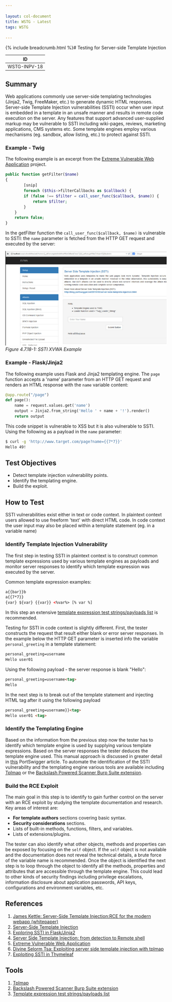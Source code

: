 ```yaml
---

layout: col-document
title: WSTG - Latest
tags: WSTG

---
```


{% include breadcrumb.html %}# Testing for Server-side Template Injection

|ID          |
|------------|
|WSTG-INPV-18|

## Summary

Web applications commonly use server-side templating technologies (Jinja2, Twig, FreeMaker, etc.) to generate dynamic HTML responses. Server-side Template Injection vulnerabilities (SSTI) occur when user input is embedded in a template in an unsafe manner and results in remote code execution on the server. Any features that support advanced user-supplied markup may be vulnerable to SSTI including wiki-pages, reviews, marketing applications, CMS systems etc. Some template engines employ various mechanisms (eg. sandbox, allow listing, etc.) to protect against SSTI.

### Example - Twig

The following example is an excerpt from the [Extreme Vulnerable Web Application](https://github.com/s4n7h0/xvwa) project.

```php
public function getFilter($name)
{
        [snip]
        foreach ($this->filterCallbacks as $callback) {
        if (false !== $filter = call_user_func($callback, $name)) {
            return $filter;
        }
    }
    return false;
}
```

In the getFilter function the `call_user_func($callback, $name)` is vulnerable to SSTI: the `name` parameter is fetched from the HTTP GET request and executed by the server:

![SSTI XVWA Example](images/SSTI_XVWA.jpeg)\
*Figure 4.7.18-1: SSTI XVWA Example*

### Example - Flask/Jinja2

The following example uses Flask and Jinja2 templating engine. The `page` function accepts a 'name' parameter from an HTTP GET request and renders an HTML response with the `name` variable content:

```python
@app.route("/page")
def page():
    name = request.values.get('name')
    output = Jinja2.from_string('Hello ' + name + '!').render()
    return output
```

This code snippet is vulnerable to XSS but it is also vulnerable to SSTI. Using the following as a payload in the `name` parameter:

```bash
$ curl -g 'http://www.target.com/page?name={{7*7}}'
Hello 49!
```

## Test Objectives

- Detect template injection vulnerability points.
- Identify the templating engine.
- Build the exploit.

## How to Test

SSTI vulnerabilities exist either in text or code context. In plaintext context users allowed to use freeform 'text' with direct HTML code. In code context the user input may also be placed within a template statement (eg. in a variable name)

### Identify Template Injection Vulnerability

The first step in testing SSTI in plaintext context is to construct common template expressions used by various template engines as payloads and monitor server responses to identify which template expression was executed by the server.

Common template expression examples:

```html
a{{bar}}b
a{{7*7}}
{var} ${var} {{var}} <%var%> [% var %]
```

In this step an extensive [template expression test strings/payloads list](https://github.com/swisskyrepo/PayloadsAllTheThings/tree/master/Server%20Side%20Template%20Injection) is recommended.

Testing for SSTI in code context is slightly different. First, the tester constructs the request that result either blank or error server responses. In the example below the HTTP GET parameter is inserted info the variable `personal_greeting` in a template statement:

```html
personal_greeting=username
Hello user01
```

Using the following payload - the server response is blank "Hello":

```html
personal_greeting=username<tag>
Hello
```

In the next step is to break out of the template statement and injecting HTML tag after it using the following payload

```html
personal_greeting=username}}<tag>
Hello user01 <tag>
```

### Identify the Templating Engine

Based on the information from the previous step now the tester has to identify which template engine is used by supplying various template expressions. Based on the server responses the tester deduces the template engine used. This manual approach is discussed in greater detail in [this](https://portswigger.net/blog/server-side-template-injection?#Identify) PortSwigger article. To automate the identification of the SSTI vulnerability and the templating engine various tools are available including [Tplmap](https://github.com/epinna/tplmap) or the [Backslash Powered Scanner Burp Suite extension](https://github.com/PortSwigger/backslash-powered-scanner).

### Build the RCE Exploit

The main goal in this step is to identify to gain further control on the server with an RCE exploit by studying the template documentation and research. Key areas of interest are:

- **For template authors** sections covering basic syntax.
- **Security considerations** sections.
- Lists of built-in methods, functions, filters, and variables.
- Lists of extensions/plugins.

The tester can also identify what other objects, methods and properties can be exposed by focusing on the `self` object. If the `self` object is not available and the documentation does not reveal the technical details, a brute force of the variable name is recommended. Once the object is identified the next step is to loop through the object to identify all the methods, properties and attributes that are accessible through the template engine. This could lead to other kinds of security findings  including privilege escalations, information disclosure about application passwords, API keys, configurations and environment variables, etc.

## References

1. [James Kettle: Server-Side Template Injection:RCE for the modern webapp (whitepaper)](https://portswigger.net/kb/papers/serversidetemplateinjection.pdf)
2. [Server-Side Template Injection](https://portswigger.net/blog/server-side-template-injection)
3. [Exploring SSTI in Flask/Jinja2](https://www.lanmaster53.com/2016/03/exploring-ssti-flask-jinja2/)
4. [Server Side Template Injection: from detection to Remote shell](https://www.okiok.com/server-side-template-injection-from-detection-to-remote-shell/)
5. [Extreme Vulnerable Web Application](https://github.com/s4n7h0/xvwa)
6. [Divine Selorm Tsa: Exploiting server side template injection with tplmap](https://owasp.org/www-pdf-archive/Owasp_SSTI_final.pdf)
7. [Exploiting SSTI in Thymeleaf](https://www.acunetix.com/blog/web-security-zone/exploiting-ssti-in-thymeleaf/)

## Tools

1. [Tplmap](https://github.com/epinna/tplmap)
2. [Backslash Powered Scanner Burp Suite extension](https://github.com/PortSwigger/backslash-powered-scanner)
3. [Template expression test strings/payloads list](https://github.com/swisskyrepo/PayloadsAllTheThings/tree/master/Server%20Side%20Template%20Injection)
